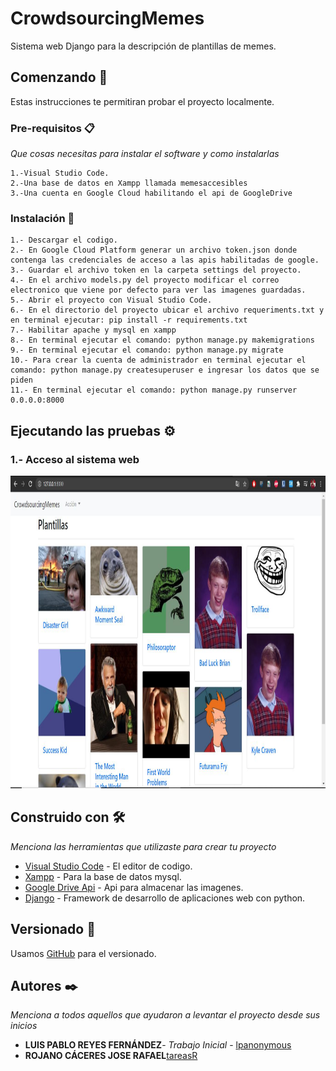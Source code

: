 # CrowdsourcingMemes

Sistema web Django para la descripción de plantillas de memes.

## Comenzando 🚀

Estas instrucciones te permitiran probar el proyecto localmente.


### Pre-requisitos 📋

_Que cosas necesitas para instalar el software y como instalarlas_

```
1.-Visual Studio Code.
2.-Una base de datos en Xampp llamada memesaccesibles
3.-Una cuenta en Google Cloud habilitando el api de GoogleDrive
```

### Instalación 🔧

```
1.- Descargar el codigo.
2.- En Google Cloud Platform generar un archivo token.json donde contenga las credenciales de acceso a las apis habilitadas de google.
3.- Guardar el archivo token en la carpeta settings del proyecto.
4.- En el archivo models.py del proyecto modificar el correo electronico que viene por defecto para ver las imagenes guardadas.
5.- Abrir el proyecto con Visual Studio Code.
6.- En el directorio del proyecto ubicar el archivo requeriments.txt y en terminal ejecutar: pip install -r requirements.txt
7.- Habilitar apache y mysql en xampp
8.- En terminal ejecutar el comando: python manage.py makemigrations
9.- En terminal ejecutar el comando: python manage.py migrate
10.- Para crear la cuenta de administrador en terminal ejecutar el comando: python manage.py createsuperuser e ingresar los datos que se piden
11.- En terminal ejecutar el comando: python manage.py runserver 0.0.0.0:8000
```

## Ejecutando las pruebas ⚙️
<h3>1.- Acceso al sistema web</h3>
<img src="https://github.com/lpanonymous/MemesToText/blob/master/app/src/main/res/drawable-v24/p1cm.JPG" alt="Página principal" width=800px height=500px/>

   
## Construido con 🛠️

_Menciona las herramientas que utilizaste para crear tu proyecto_

* [Visual Studio Code](https://code.visualstudio.com/download) - El editor de codigo.
* [Xampp](https://www.apachefriends.org/download.html) - Para la base de datos mysql.
* [Google Drive Api](https://developers.google.com/drive) - Api para almacenar las imagenes.
* [Django](https://www.djangoproject.com/) - Framework de desarrollo de aplicaciones web con python.

## Versionado 📌

Usamos [GitHub](https://github.com/lpanonymous/CrowdAccessibleMemes.git) para el versionado.

## Autores ✒️

_Menciona a todos aquellos que ayudaron a levantar el proyecto desde sus inicios_

* **LUIS PABLO REYES FERNÁNDEZ**- *Trabajo Inicial* - [lpanonymous](https://github.com/lpanonymous/MemesToText.git)
* **ROJANO CÁCERES JOSE RAFAEL**[tareasR](https://github.com/tareasR)

